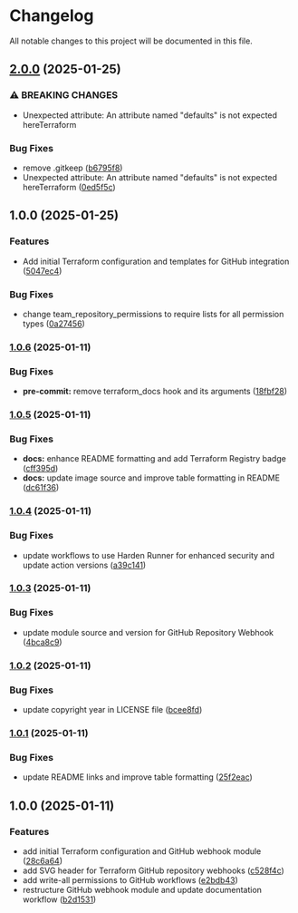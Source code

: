 # Changelog

All notable changes to this project will be documented in this file.

## [2.0.0](https://github.com/IbdaaiCloud/terraform-github-team/compare/v1.0.0...v2.0.0) (2025-01-25)


### ⚠ BREAKING CHANGES

* Unexpected attribute: An attribute named "defaults" is not expected hereTerraform

### Bug Fixes

* remove .gitkeep ([b6795f8](https://github.com/IbdaaiCloud/terraform-github-team/commit/b6795f849275cec0b320dfe5fb8bf5df0a50954e))
* Unexpected attribute: An attribute named "defaults" is not expected hereTerraform ([0ed5f5c](https://github.com/IbdaaiCloud/terraform-github-team/commit/0ed5f5c3323e68752785d92367815c3c22cf414c))

## 1.0.0 (2025-01-25)


### Features

* Add initial Terraform configuration and templates for GitHub integration ([5047ec4](https://github.com/IbdaaiCloud/terraform-github-team/commit/5047ec48768786ab1adc6bbaaf54390c9181974d))


### Bug Fixes

* change team_repository_permissions to require lists for all permission types ([0a27456](https://github.com/IbdaaiCloud/terraform-github-team/commit/0a27456e9c6039a26e9df1a830bd0aa127575038))

### [1.0.6](https://github.com/IbdaaiCloud/terraform-github-repository-webhooks/compare/v1.0.5...v1.0.6) (2025-01-11)


### Bug Fixes

* **pre-commit:** remove terraform_docs hook and its arguments ([18fbf28](https://github.com/IbdaaiCloud/terraform-github-repository-webhooks/commit/18fbf287d5bbc329bb1f11149cd04eba6049e042))

### [1.0.5](https://github.com/IbdaaiCloud/terraform-github-repository-webhooks/compare/v1.0.4...v1.0.5) (2025-01-11)


### Bug Fixes

* **docs:** enhance README formatting and add Terraform Registry badge ([cff395d](https://github.com/IbdaaiCloud/terraform-github-repository-webhooks/commit/cff395dbfefeba0bbb097b4d321838343f448bf9))
* **docs:** update image source and improve table formatting in README ([dc61f36](https://github.com/IbdaaiCloud/terraform-github-repository-webhooks/commit/dc61f36561808ecad8c342081234c613399b10cb))

### [1.0.4](https://github.com/IbdaaiCloud/terraform-github-repository-webhooks/compare/v1.0.3...v1.0.4) (2025-01-11)


### Bug Fixes

* update workflows to use Harden Runner for enhanced security and update action versions ([a39c141](https://github.com/IbdaaiCloud/terraform-github-repository-webhooks/commit/a39c1413420a0f0643c30d17aec7c9cec8568ca1))

### [1.0.3](https://github.com/IbdaaiCloud/terraform-github-repository-webhooks/compare/v1.0.2...v1.0.3) (2025-01-11)


### Bug Fixes

* update module source and version for GitHub Repository Webhook ([4bca8c9](https://github.com/IbdaaiCloud/terraform-github-repository-webhooks/commit/4bca8c9ce22d8314aab2e9d118c3d5c96e59be36))

### [1.0.2](https://github.com/IbdaaiCloud/terraform-github-repository-webhooks/compare/v1.0.1...v1.0.2) (2025-01-11)


### Bug Fixes

* update copyright year in LICENSE file ([bcee8fd](https://github.com/IbdaaiCloud/terraform-github-repository-webhooks/commit/bcee8fdb77b7c86a27cb08202e50e3e3debea2be))

### [1.0.1](https://github.com/IbdaaiCloud/terraform-github-repository-webhooks/compare/v1.0.0...v1.0.1) (2025-01-11)


### Bug Fixes

* update README links and improve table formatting ([25f2eac](https://github.com/IbdaaiCloud/terraform-github-repository-webhooks/commit/25f2eace1aca8d0d63f603dc9e936325992355dd))

## 1.0.0 (2025-01-11)


### Features

* add initial Terraform configuration and GitHub webhook module ([28c6a64](https://github.com/IbdaaiCloud/terraform-github-repository-webhooks/commit/28c6a646ac4a10b62a09ea8bfa2bfc743cbe23ea))
* add SVG header for Terraform GitHub repository webhooks ([c528f4c](https://github.com/IbdaaiCloud/terraform-github-repository-webhooks/commit/c528f4cd796e341ed007062e98c22ce8147cfdad))
* add write-all permissions to GitHub workflows ([e2bdb43](https://github.com/IbdaaiCloud/terraform-github-repository-webhooks/commit/e2bdb4369c0e13b9984eea591162556499cb57c2))
* restructure GitHub webhook module and update documentation workflow ([b2d1531](https://github.com/IbdaaiCloud/terraform-github-repository-webhooks/commit/b2d15319870043c9dc9406be76ac58d75d55334e))
